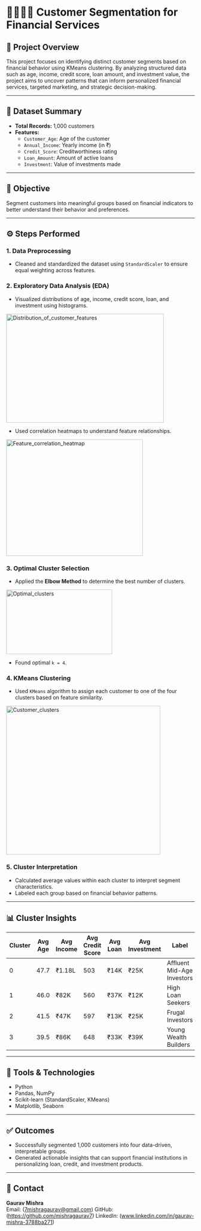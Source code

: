 # 👨‍👩‍👧‍👦 Customer Segmentation for Financial Services

## 📌 Project Overview
This project focuses on identifying distinct customer segments based on financial behavior using KMeans clustering. By analyzing structured data such as age, income, credit score, loan amount, and investment value, the project aims to uncover patterns that can inform personalized financial services, targeted marketing, and strategic decision-making.

----

## 📂 Dataset Summary
- **Total Records:** 1,000 customers
- **Features:**
  - `Customer_Age`: Age of the customer
  - `Annual_Income`: Yearly income (in ₹)
  - `Credit_Score`: Creditworthiness rating
  - `Loan_Amount`: Amount of active loans
  - `Investment`: Value of investments made

----

## 🎯 Objective
Segment customers into meaningful groups based on financial indicators to better understand their behavior and preferences.

----

## ⚙️ Steps Performed

### 1. Data Preprocessing
- Cleaned and standardized the dataset using `StandardScaler` to ensure equal weighting across features.

### 2. Exploratory Data Analysis (EDA)
- Visualized distributions of age, income, credit score, loan, and investment using histograms.
<img width="421" height="290" alt="Distribution_of_customer_features" src="https://github.com/user-attachments/assets/076b989e-9b1e-4584-8d8b-ec62ece3a5f6" />

- Used correlation heatmaps to understand feature relationships.
<img width="365" height="311" alt="Feature_correlation_heatmap" src="https://github.com/user-attachments/assets/5e33ce0d-5cb6-46dd-a834-b19ddfc84b7e" />


### 3. Optimal Cluster Selection
- Applied the **Elbow Method** to determine the best number of clusters.
<img width="283" height="172" alt="Optimal_clusters" src="https://github.com/user-attachments/assets/97a6fd16-f3df-4aea-b471-61fb4ed0634b" />

- Found optimal `k = 4`.

### 4. KMeans Clustering
- Used `KMeans` algorithm to assign each customer to one of the four clusters based on feature similarity.
<img width="412" height="397" alt="Customer_clusters" src="https://github.com/user-attachments/assets/dc320e29-abb3-4800-8e04-43630a59fccb" />


### 5. Cluster Interpretation
- Calculated average values within each cluster to interpret segment characteristics.
- Labeled each group based on financial behavior patterns.

----

## 📊 Cluster Insights

| Cluster | Avg Age | Avg Income | Avg Credit Score | Avg Loan | Avg Investment | Label |
|---------|---------|------------|------------------|----------|----------------|-------|
| 0       | 47.7    | ₹1.18L     | 503              | ₹14K     | ₹25K           | Affluent Mid-Age Investors |
| 1       | 46.0    | ₹82K       | 560              | ₹37K     | ₹12K           | High Loan Seekers |
| 2       | 41.5    | ₹47K       | 597              | ₹13K     | ₹25K           | Frugal Investors |
| 3       | 39.5    | ₹86K       | 648              | ₹33K     | ₹39K           | Young Wealth Builders |

----
## 🧰 Tools & Technologies
- Python
- Pandas, NumPy
- Scikit-learn (StandardScaler, KMeans)
- Matplotlib, Seaborn

----

## ✅ Outcomes
- Successfully segmented 1,000 customers into four data-driven, interpretable groups.
- Generated actionable insights that can support financial institutions in personalizing loan, credit, and investment products.

----

## 👤 Contact
**Gaurav Mishra**  
Email: (7mishragaurav@gmail.com)
GitHub: (https://github.com/mishragaurav7)
LinkedIn: (www.linkedin.com/in/gaurav-mishra-3788ba271)

